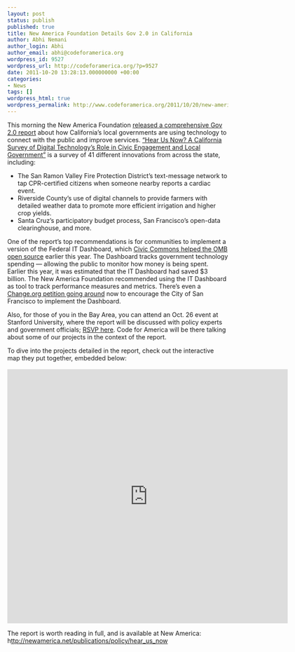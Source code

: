 ```yaml
---
layout: post
status: publish
published: true
title: New America Foundation Details Gov 2.0 in California
author: Abhi Nemani
author_login: Abhi
author_email: abhi@codeforamerica.org
wordpress_id: 9527
wordpress_url: http://codeforamerica.org/?p=9527
date: 2011-10-20 13:28:13.000000000 +00:00
categories:
- News
tags: []
wordpress_html: true
wordpress_permalink: http://www.codeforamerica.org/2011/10/20/new-america-foundation-details-gov-2-0-in-california/
---
```


<p>This morning the New America Foundation <a href="http://newamerica.net/publications/policy/hear_us_now">released a comprehensive Gov 2.0 report</a> about how California’s local governments are using technology to connect with the public and improve services. <a href="http://newamerica.net/publications/policy/hear_us_now">“Hear Us Now? A California Survey of Digital Technology’s Role in Civic Engagement and Local Government”</a> is a survey of 41 different innovations from across the state, including:</p>
<ul>
<li><span style="direction: ltr;">The San Ramon Valley Fire Protection District’s text-message network to tap CPR-certified citizens when someone nearby reports a cardiac event.</span></li>
<li><span style="direction: ltr;">Riverside County’s use of digital channels to provide farmers with detailed weather data to promote more efficient irrigation and higher crop yields.</span></li>
<li><span style="direction: ltr;">Santa Cruz’s participatory budget process, San Francisco’s open-data clearinghouse, and more.</span></li>
</ul>
<p>One of the report’s top recommendations is for communities to implement a version of the Federal IT Dashboard, which <a href="http://civiccommons.org/2011/03/it-dashboard-open-sourced/">Civic Commons helped the OMB open source</a> earlier this year. The Dashboard tracks government technology spending — allowing the public to monitor how money is being spent. Earlier this year, it was estimated that the IT Dashboard had saved $3 billion. The New America Foundation recommended using the IT Dashboard as tool to track performance measures and metrics. There’s even a <a href="www.change.org/petitions/tell-san-francisco-city-leaders-bring-the-it-dashboard-to-city-hall">Change.org petition going around</a> now to encourage the City of San Francisco to implement the Dashboard.</p>
<p>Also, for those of you in the Bay Area, you can attend an Oct. 26 event at Stanford University, where the report will be discussed with policy experts and government officials; <a href="http://zocalopublicsquare.org/upcoming.php?event_id=489">RSVP here</a>. Code for America will be there talking about some of our projects in the context of the report.</p>
<p>To dive into the projects detailed in the report, check out the interactive map they put together, embedded below:<br/>
<!-- Begin E-Government Map Small--><br/>
<iframe frameborder="0" height="580" scrolling="no" src="http://www.stanford.edu/group/west/cgi-bin/projects/e-government/index-mini.php" style="margin-left: 0px;" width="640"></iframe><br/>
<!-- End E-Government Map Small--></p>
<p>The report is worth reading in full, and is available at New America: h<a href="http://newamerica.net/publications/policy/hear_us_now">ttp://newamerica.net/publications/policy/hear_us_now</a></p>

